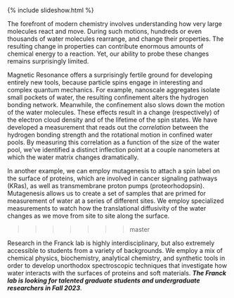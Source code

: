 {% include slideshow.html %}

The forefront of modern chemistry involves understanding how very large molecules react and move. 
During such motions, hundreds or even thousands of water molecules rearrange, and change their properties. 
The resulting change in properties can contribute enormous amounts of chemical energy to a reaction.
Yet, our ability to probe these changes remains surprisingly limited. 

Magnetic Resonance offers a surprisingly fertile ground for developing entirely new tools, because
particle spins engage in
interesting and complex quantum mechanics.
For example,
nanoscale aggregates isolate
small pockets of water, 
the resulting confinement alters the hydrogen bonding network.
Meanwhile, the confinement also slows down the motion of the water molecules.
These effects result in a change (respectively) of the
electron cloud density and of
the lifetime of the spin states.
We have developed a measurement that reads out the *correlation* between
the hydrogen bonding strength and the rotational motion in confined water pools.
By measuring this correlation as a function of the size of the water pool,
we've identified a distinct inflection point at a couple nanometers at which the water matrix changes dramatically.

In another example, we can employ mutagenesis to attach a spin label on the surface of proteins, 
which are involved in cancer signaling pathways (KRas), 
as well as transmembrane proton pumps (proteorhodopsin).
Mutagenesis allows us to create a set of samples that are primed for measurement of water at a series of different sites.
We employ specialized measurements to watch how the translational diffusivity of the water changes as we move from site to site along the surface. 
>>>>>>> master

Research in the Franck lab is highly
    interdisciplinary,
    but also extremely accessible to students from
    a variety of backgrounds.
We employ a mix of
    chemical physics,
    biochemistry,
    analytical chemistry,
    and
    synthetic tools
    in order to develop unorthodox spectroscopic
    techniques that investigate how water interacts
    with the surfaces of proteins and soft materials.
***The Franck lab is looking for talented graduate students and
undergraduate researchers in Fall 2023***.
